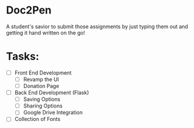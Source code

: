 # Doc2Pen

A student's savior to submit those assignments by just typing them out and getting it hand written on the go!

# Tasks:

- [ ] Front End Development
  - [ ] Revamp the UI
  - [ ] Donation Page

- [ ] Back End Development (Flask)
  - [ ] Saving Options
  - [ ] Sharing Options
  - [ ] Google Drive Integration

- [ ] Collection of Fonts
